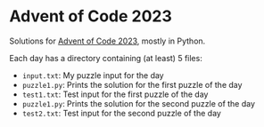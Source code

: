 # Advent of Code 2023

Solutions for [Advent of Code 2023](https://adventofcode.com/2023), mostly in Python.

Each day has a directory containing (at least) 5 files:
- `input.txt`: My puzzle input for the day
- `puzzle1.py`: Prints the solution for the first puzzle of the day
- `test1.txt`: Test input for the first puzzle of the day
- `puzzle1.py`: Prints the solution for the second puzzle of the day
- `test2.txt`: Test input for the second puzzle of the day
